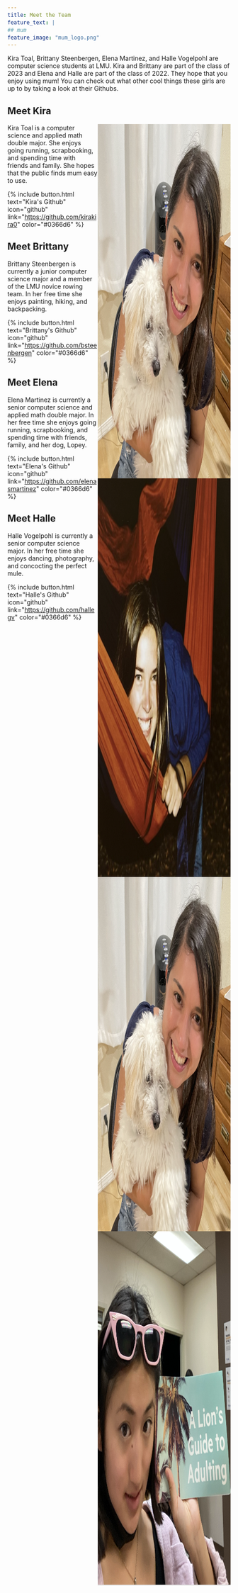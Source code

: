 ```yaml
---
title: Meet the Team
feature_text: |
## mum
feature_image: "mum_logo.png"
---
```


Kira Toal, Brittany Steenbergen, Elena Martinez, and Halle Vogelpohl are computer science students at LMU. Kira and Brittany are part of the class of 2023 and Elena and Halle are part of the class of 2022. They hope that you enjoy using mum! You can check out what other cool things these girls are up to by taking a look at their Githubs.

## Meet Kira

<img style="float: right;" src="elena_pic.png" position="right" width="300" height="800">

Kira Toal is a computer science and applied math double major. She enjoys going running, scrapbooking, and spending time with friends and family. She hopes that the public finds mum easy to use.

{% include button.html text="Kira's Github" icon="github" link="https://github.com/kirakira0" color="#0366d6" %}

## Meet Brittany

<img style="float: right;" src="brittany_pic.png" position="right" width="300" height="900">

Brittany Steenbergen is currently a junior computer science major and a member of the LMU novice rowing team. In her free time she enjoys painting, hiking, and backpacking.

{% include button.html text="Brittany's Github" icon="github" link="https://github.com/bsteenbergen" color="#0366d6" %}

## Meet Elena

<img style="float: right;" src="elena_pic.png" position="right" width="300" height="800">

Elena Martinez is currently a senior computer science and applied math double major. In her free time she enjoys going running, scrapbooking, and spending time with friends, family, and her dog, Lopey.

{% include button.html text="Elena's Github" icon="github" link="https://github.com/elenasmartinez" color="#0366d6" %}

## Meet Halle

<img style="float: right;" src="halle_pic.png" position="right" width="300" height="800">

Halle Vogelpohl is currently a senior computer science major. In her free time she enjoys dancing, photography, and concocting the perfect mule.

{% include button.html text="Halle's Github" icon="github" link="https://github.com/hallegv" color="#0366d6" %}
